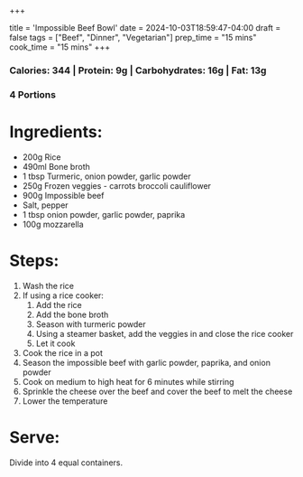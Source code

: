 +++

title = 'Impossible Beef Bowl'
date = 2024-10-03T18:59:47-04:00
draft = false
tags = ["Beef", "Dinner", "Vegetarian"]
prep_time = "15 mins"
cook_time = "15 mins"
+++

### Calories: 344 | Protein: 9g | Carbohydrates: 16g | Fat: 13g
### 4 Portions

# Ingredients:
- 200g Rice
- 490ml Bone broth
- 1 tbsp Turmeric, onion powder, garlic powder 
- 250g Frozen veggies - carrots broccoli cauliflower
- 900g Impossible beef
- Salt, pepper
- 1 tbsp onion powder, garlic powder, paprika 
- 100g mozzarella 

# Steps:
1. Wash the rice
2. If using a rice cooker:
    1. Add the rice
    2. Add the bone broth
    3. Season with turmeric powder
    4. Using a steamer basket, add the veggies in and close the rice cooker
    5. Let it cook
3. Cook the rice in a pot
4. Season the impossible beef with garlic powder, paprika, and onion powder
5. Cook on medium to high heat for 6 minutes while stirring
6. Sprinkle the cheese over the beef and cover the beef to melt the cheese
7. Lower the temperature

# Serve:
Divide into 4 equal containers.
